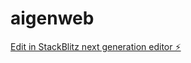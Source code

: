 # aigenweb

[Edit in StackBlitz next generation editor ⚡️](https://stackblitz.com/~/github.com/garrycui/aigenweb)